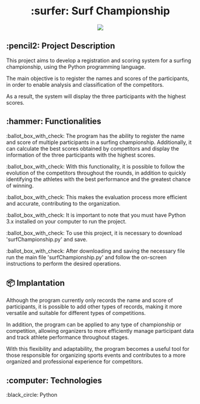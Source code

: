 <h1 align="center">:surfer: Surf Championship</h1>
<p align="center">
<img src="https://img.shields.io/badge/STATUS-FINISHED-green"/>
</p>

<h2>:pencil2: Project Description</h2>
<p>This project aims to develop a registration and scoring system for a surfing championship, using the Python programming language.</p>
<p>The main objective is to register the names and scores of the participants, in order to enable analysis and classification of the competitors.</p>
<p>As a result, the system will display the three participants with the highest scores.</p>

<h2>:hammer: Functionalities</h2> 
<p>:ballot_box_with_check: The program has the ability to register the name and score of multiple participants in a surfing championship. Additionally, it can calculate the best scores obtained by competitors and display the information of the three participants with the highest scores.</P>
<p>:ballot_box_with_check: With this functionality, it is possible to follow the evolution of the competitors throughout the rounds, in addition to quickly identifying the athletes with the best performance and the greatest chance of winning.</p>
<p>:ballot_box_with_check: This makes the evaluation process more efficient and accurate, contributing to the organization.</p>
<p>:ballot_box_with_check: It is important to note that you must have Python 3.x installed on your computer to run the project.</p>
<p>:ballot_box_with_check: To use this project, it is necessary to download 'surfChampionship.py' and save.</p>
<p>:ballot_box_with_check: After downloading and saving the necessary file run the main file 'surfChampionship.py' and follow the on-screen instructions to perform the desired operations.</p>

<h2>📦 Implantation</h2>
<p>Although the program currently only records the name and score of participants, it is possible to add other types of records, making it more versatile and suitable for different types of competitions.</p>
<p>In addition, the program can be applied to any type of championship or competition, allowing organizers to more efficiently manage participant data and track athlete performance throughout stages.</p>
<p>With this flexibility and adaptability, the program becomes a useful tool for those responsible for organizing sports events and contributes to a more organized and professional experience for competitors.</p>

<h2>:computer: Technologies</h2>
<p>:black_circle: Python</p>
